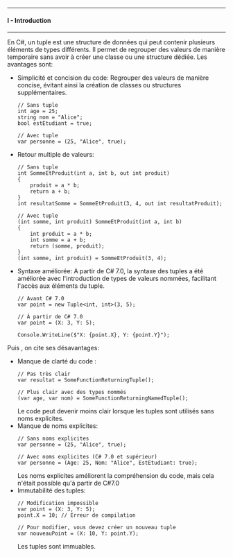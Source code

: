 ***
#### I - Introduction
***
En C#, un tuple est une structure de données qui peut contenir plusieurs éléments de types différents.
Il permet de regrouper des valeurs de manière temporaire sans avoir à créer une classe ou une structure dédiée.
Les avantages sont: 
- Simplicité et concision du code: Regrouper des valeurs de manière concise, évitant ainsi la création de classes ou structures supplémentaires.
    ````
    // Sans tuple
    int age = 25;
    string nom = "Alice";
    bool estEtudiant = true;
    
    // Avec tuple
    var personne = (25, "Alice", true);
    ````
- Retour multiple de valeurs: 
    ````
    // Sans tuple
    int SommeEtProduit(int a, int b, out int produit)
    {
        produit = a * b;
        return a + b;
    }
    int resultatSomme = SommeEtProduit(3, 4, out int resultatProduit);
    
    // Avec tuple
    (int somme, int produit) SommeEtProduit(int a, int b)
    {
        int produit = a * b;
        int somme = a + b;
        return (somme, produit);
    }
    (int somme, int produit) = SommeEtProduit(3, 4);
    ````
- Syntaxe améliorée:
    A partir de C# 7.0, la syntaxe des tuples a été améliorée avec l'introduction de types de valeurs nommées, facilitant l'accès aux éléments du tuple.
    ````
    // Avant C# 7.0
    var point = new Tuple<int, int>(3, 5);
    
    // À partir de C# 7.0
    var point = (X: 3, Y: 5);
    
    Console.WriteLine($"X: {point.X}, Y: {point.Y}");
    ````

Puis , on cite ses désavantages:
- Manque de clarté du code :
    ````
    // Pas très clair
    var resultat = SomeFunctionReturningTuple();
    
    // Plus clair avec des types nommés
    (var age, var nom) = SomeFunctionReturningNamedTuple();
    ````
    Le code peut devenir moins clair lorsque les tuples sont utilisés sans noms explicites.
- Manque de noms explicites:
    ````
    // Sans noms explicites
    var personne = (25, "Alice", true);
    
    // Avec noms explicites (C# 7.0 et supérieur)
    var personne = (Age: 25, Nom: "Alice", EstEtudiant: true);
    ````
    Les noms explicites améliorent la compréhension du code, mais cela n'était possible qu'à partir de C#7.0
- Immutabilité des tuples:
    ````
    // Modification impossible
    var point = (X: 3, Y: 5);
    point.X = 10; // Erreur de compilation
    
    // Pour modifier, vous devez créer un nouveau tuple
    var nouveauPoint = (X: 10, Y: point.Y);
    ````
    Les tuples sont immuables.